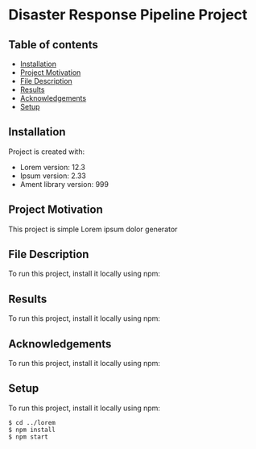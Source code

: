 # Disaster Response Pipeline Project

## Table of contents
* [Installation](#installation)
* [Project Motivation](#project-motivation)
* [File Description](#file-description)
* [Results](#results)
* [Acknowledgements](#acknowledgements)
* [Setup](#setup)

## Installation
Project is created with:
* Lorem version: 12.3
* Ipsum version: 2.33
* Ament library version: 999

## Project Motivation
This project is simple Lorem ipsum dolor generator
	
## File Description
To run this project, install it locally using npm:

## Results
To run this project, install it locally using npm:

## Acknowledgements
To run this project, install it locally using npm:

## Setup
To run this project, install it locally using npm:

```
$ cd ../lorem
$ npm install
$ npm start
```
